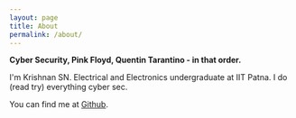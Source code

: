 ```yaml
---
layout: page
title: About
permalink: /about/
---
```


**Cyber Security, Pink Floyd, Quentin Tarantino - in that order.**

I'm Krishnan SN. Electrical and Electronics undergraduate at IIT Patna. I do (read try) everything cyber sec.

You can find me at [Github](https://github.com/lordlabuckdas).
